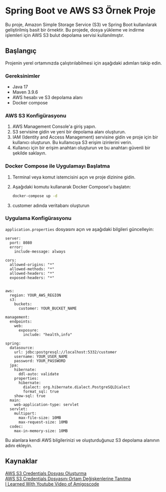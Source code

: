 # Spring Boot ve AWS S3 Örnek Proje

Bu proje, Amazon Simple Storage Service (S3) ve Spring Boot kullanılarak geliştirilmiş basit bir örnektir. Bu projede, dosya yükleme ve indirme işlemleri için AWS S3 bulut depolama servisi kullanılmıştır.

## Başlangıç

Projenin yerel ortamınızda çalıştırılabilmesi için aşağıdaki adımları takip edin.

### Gereksinimler

- Java 17
- Maven 3.9.6
- AWS hesabı ve S3 depolama alanı
- Docker compose

### AWS S3 Konfigürasyonu

1. AWS Management Console'a giriş yapın.
2. S3 servisine gidin ve yeni bir depolama alanı oluşturun.
3. IAM (Identity and Access Management) servisine gidin ve proje için bir kullanıcı oluşturun. Bu kullanıcıya S3 erişim izinlerini verin.
4. Kullanıcı için bir erişim anahtarı oluşturun ve bu anahtarı güvenli bir şekilde saklayın.
### Docker Compose ile Uygulamayı Başlatma

1. Terminal veya komut istemcisini açın ve proje dizinine gidin.
2. Aşağıdaki komutu kullanarak Docker Compose'u başlatın:

    ```bash
    docker-compose up -d
    ```
3. customer adında veritabanı oluşturun
### Uygulama Konfigürasyonu

`application.properties` dosyasını açın ve aşağıdaki bilgileri güncelleyin:

```properties
server:
  port: 8080
  error:
    include-message: always

cors:
  allowed-origins: "*"
  allowed-methods: "*"
  allowed-headers: "*"
  exposed-headers: "*"


aws:
  region: YOUR_AWS_REGION
  s3:
    buckets:
      customer: YOUR_BUCKET_NAME

management:
  endpoints:
    web:
      exposure:
        include: "health,info"

spring:
  datasource:
    url: jdbc:postgresql://localhost:5332/customer
    username: YOUR_USER_NAME
    password: YOUR_PASSWORD
  jpa:
    hibernate:
      ddl-auto: validate
    properties:
      hibernate:
        dialect: org.hibernate.dialect.PostgreSQLDialect
        format_sql: true
    show-sql: true
  main:
    web-application-type: servlet
  servlet:
    multipart:
      max-file-size: 10MB
      max-request-size: 10MB
  codec:
    max-in-memory-size: 10MB
```

Bu alanlara kendi AWS bilgilerinizi ve oluşturduğunuz S3 depolama alanının adını ekleyin.  
## Kaynaklar
[AWS S3 Credentials Dosyası Oluşturma](https://docs.aws.amazon.com/sdk-for-java/latest/developer-guide/credentials-temporary.html)  
[AWS S3 Credentials Dosyasını Ortam Değişkenlerine Tanıtma](https://docs.aws.amazon.com/sdkref/latest/guide/file-location.html)  
[I Learned With Youtube Video of Amigoscode](https://www.youtube.com/watch?v=9i1gQ7w2V24&list=LL&index=4&t=4842s)